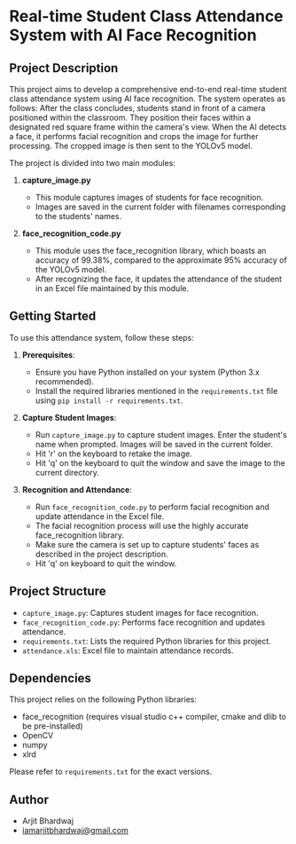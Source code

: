 # Real-time Student Class Attendance System with AI Face Recognition

## Project Description

This project aims to develop a comprehensive end-to-end real-time student class attendance system using AI face recognition. The system operates as follows: After the class concludes, students stand in front of a camera positioned within the classroom. They position their faces within a designated red square frame within the camera's view. When the AI detects a face, it performs facial recognition and crops the image for further processing. The cropped image is then sent to the YOLOv5 model.

The project is divided into two main modules:

1. **capture_image.py**
   - This module captures images of students for face recognition.
   - Images are saved in the current folder with filenames corresponding to the students' names.

2. **face_recognition_code.py**
   - This module uses the face_recognition library, which boasts an accuracy of 99.38%, compared to the approximate 95% accuracy of the YOLOv5 model.
   - After recognizing the face, it updates the attendance of the student in an Excel file maintained by this module.

## Getting Started

To use this attendance system, follow these steps:

1. **Prerequisites**:
   - Ensure you have Python installed on your system (Python 3.x recommended).
   - Install the required libraries mentioned in the `requirements.txt` file using `pip install -r requirements.txt`.

2. **Capture Student Images**:
   - Run `capture_image.py` to capture student images. Enter the student's name when prompted. Images will be saved in the current folder.
   - Hit 'r' on the keyboard to retake the image.
   - Hit 'q' on the keyboard to quit the window and save the image to the current directory.

3. **Recognition and Attendance**:
   - Run `face_recognition_code.py` to perform facial recognition and update attendance in the Excel file.
   - The facial recognition process will use the highly accurate face_recognition library.
   - Make sure the camera is set up to capture students' faces as described in the project description.
   - Hit 'q' on keyboard to quit the window. 

## Project Structure

- `capture_image.py`: Captures student images for face recognition.
- `face_recognition_code.py`: Performs face recognition and updates attendance.
- `requirements.txt`: Lists the required Python libraries for this project.
- `attendance.xls`: Excel file to maintain attendance records.

## Dependencies

This project relies on the following Python libraries:

- face_recognition (requires visual studio c++ compiler, cmake and dlib to be pre-installed)
- OpenCV
- numpy
- xlrd

Please refer to `requirements.txt` for the exact versions.

## Author

- Arjit Bhardwaj
- iamarjitbhardwaj@gmail.com
